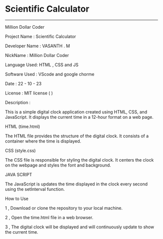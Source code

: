 # Scientific Calculator

**************************

Million Dollar Coder

Project Name : Scientific Calculator

Developer Name : VASANTH . M

NickName : Million Dollar Coder

Language Used: HTML , CSS and JS

Software Used : VScode and google chorme

Date : 22 - 10 - 23

License : MIT license ( )

Description :

This is a simple digital clock application created using HTML, CSS, and JavaScript. It displays the current time in a 12-hour format on a web page.

HTML (time.html)

The HTML file provides the structure of the digital clock. It consists of a container where the time is displayed.

CSS (style.css)

The CSS file is responsible for styling the digital clock. It centers the clock on the webpage and styles the font and background.

JAVA SCRIPT

The JavaScript is updates the time displayed in the clock every second using the setInterval function.

How to Use

1 , Download or clone the repository to your local machine.

2 , Open the time.html file in a web browser.

3 , The digital clock will be displayed and will continuously update to show the current time.
